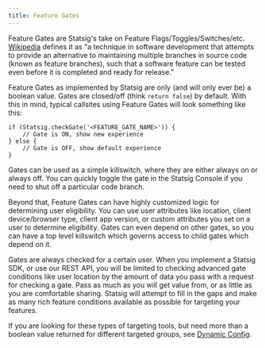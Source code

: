 ```yaml
---
title: Feature Gates
---
```


Feature Gates are Statsig's take on Feature Flags/Toggles/Switches/etc. [Wikipedia](https://en.wikipedia.org/wiki/Feature_toggle) defines it as "a technique in software development that attempts to provide an alternative to maintaining multiple branches in source code (known as feature branches), such that a software feature can be tested even before it is completed and ready for release."

Feature Gates as implemented by Statsig are only (and will only ever be) a boolean value. Gates are closed/off (think `return false`) by default. With this in mind, typical callsites using Feature Gates will look something like this:

```
if (Statsig.checkGate('<FEATURE_GATE_NAME>')) {
    // Gate is ON, show new experience
} else {
    // Gate is OFF, show default experience
}
```

Gates can be used as a simple killswitch, where they are either always on or always off. You can quickly toggle the gate in the Statsig Console if you need to shut off a particular code branch.

Beyond that, Feature Gates can have highly customized logic for determining user eligibility. You can use user attributes like location, client device/browser type, client app version, or custom attributes you set on a user to determine eligibility. Gates can even depend on other gates, so you can have a top level killswitch which governs access to child gates which depend on it.

Gates are always checked for a certain user. When you implement a Statsig SDK, or use our REST API, you will be limited to checking advanced gate conditions like user location by the amount of data you pass with a request for checking a gate. Pass as much as you will get value from, or as little as you are comfortable sharing. Statsig will attempt to fill in the gaps and make as many rich feature conditions available as possible for targeting your features.

If you are looking for these types of targeting tools, but need more than a boolean value returned for different targeted groups, see [Dynamic Config](/console/dynamicConfig).
